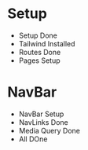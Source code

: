 # Setup 
 - Setup Done 
 - Tailwind Installed 
 - Routes Done
 - Pages Setup

# NavBar
 - NavBar Setup 
 - NavLinks Done 
 - Media Query Done
 - All DOne  